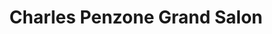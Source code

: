---
title: "Charles Penzone Grand Salon"
url: /lewis-center/charles-penzone-grand-salon/
shop: Kosmetik
---